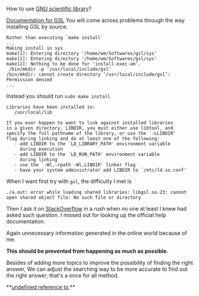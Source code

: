 How to use [GNU scientific library](https://github.com/ampl/gsl)?

[Documentation for GSL](https://www.gnu.org/software/gsl/doc/latex/gsl-ref.pdf)
You will come across problems through the way installing GSL by source.
```
Rather than executing `make install`
...
Making install in sys
make[1]: Entering directory '/home/wm/Softwares/gsl/sys'
make[2]: Entering directory '/home/wm/Softwares/gsl/sys'
make[2]: Nothing to be done for 'install-exec-am'.
 /bin/mkdir -p '/usr/local/include/gsl'
/bin/mkdir: cannot create directory ‘/usr/local/include/gsl’: Permission denied
...
```
Instead you should run `sudo make install`
```
Libraries have been installed in:
   /usr/local/lib

If you ever happen to want to link against installed libraries
in a given directory, LIBDIR, you must either use libtool, and
specify the full pathname of the library, or use the `-LLIBDIR'
flag during linking and do at least one of the following:
   - add LIBDIR to the `LD_LIBRARY_PATH' environment variable
     during execution
   - add LIBDIR to the `LD_RUN_PATH' environment variable
     during linking
   - use the `-Wl,-rpath -Wl,LIBDIR' linker flag
   - have your system administrator add LIBDIR to `/etc/ld.so.conf'

```
When I want first try with `gsl`, the difficulty I met is
```
./a.out: error while loading shared libraries: libgsl.so.23: cannot open shared object file: No such file or directory
```
Then I ask it on [StackOverflow](https://stackoverflow.com/q/45665878/7583919) in a rush when no one at least I knew had asked such question. I missed out for
looking up the official help documentation.

Again unnecessary information generated in the online world because of me.

**This should be prevented from happening as much as possible.**

Besides of adding more topics to improve the possibility of finding the right answer,
We can adjust the searching way to be more accurate to find out the right answer, that's a once for all method.


**[undefined reference to ](http://blog.csdn.net/aiwoziji13/article/details/7330333)
**
